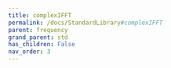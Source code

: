 ```yaml
---
title: complexIFFT
permalink: /docs/StandardLibrary#complexIFFT
parent: frequency
grand_parent: std
has_children: False
nav_order: 3
---
```

